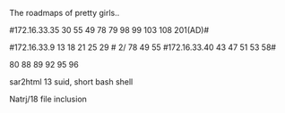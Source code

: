 The roadmaps of pretty girls..

#172.16.33.35 30 55 49 78 79 98 99 103 108 201(AD)#

#172.16.33.9 13 18 21 25 29  #
2/ 78 49 55
#172.16.33.40 43 47 51 53 58#

80 88 89 92 95 96

sar2html 13
suid, short bash shell

Natrj/18 
file inclusion
